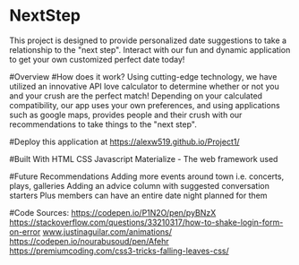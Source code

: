 # NextStep

This project is designed to provide personalized date suggestions to take a relationship to the "next step". Interact with our fun and dynamic application to get your own customized perfect date today! 

#Overview
#How does it work?
Using cutting-edge technology, we have utilized an innovative API love calculator to determine whether or not you and your crush are the perfect match! Depending on your calculated compatibility, our app uses your own preferences, and using applications such as google maps, provides people and their crush with our recommendations to take things to the "next step".

#Deploy this application at https://alexw519.github.io/Project1/

#Built With
HTML
CSS
Javascript
Materialize - The web framework used

#Future Recommendations
Adding more events around town i.e. concerts, plays, galleries
Adding an advice column with suggested conversation starters
Plus members can have an entire date night planned for them

#Code Sources:
https://codepen.io/P1N2O/pen/pyBNzX
https://stackoverflow.com/questions/33210317/how-to-shake-login-form-on-error
www.justinaguilar.com/animations/
https://codepen.io/nourabusoud/pen/Afehr
https://premiumcoding.com/css3-tricks-falling-leaves-css/


